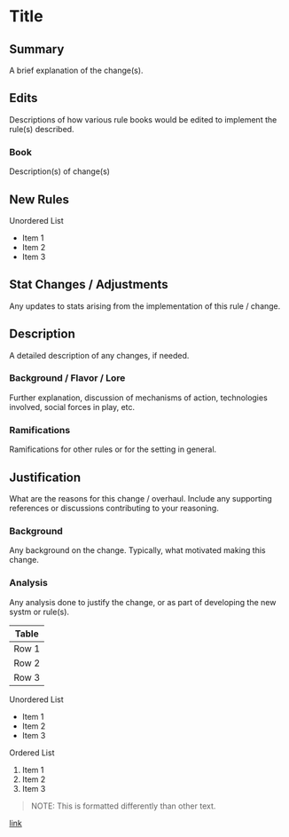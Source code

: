 # Title

## Summary

A brief explanation of the change(s).

## Edits

Descriptions of how various rule books would be edited to implement the rule(s) described.

### Book

Description(s) of change(s)

## New Rules

Unordered List

- Item 1
- Item 2
- Item 3

## Stat Changes / Adjustments

Any updates to stats arising from the implementation of this rule / change.

## Description

A detailed description of any changes, if needed.

### Background / Flavor / Lore

Further explanation, discussion of mechanisms of action, technologies involved, social forces in play, etc.

### Ramifications

Ramifications for other rules or for the setting in general.

## Justification

What are the reasons for this change / overhaul. Include any supporting references or discussions contributing to your reasoning.

### Background

Any background on the change. Typically, what motivated making this change.

### Analysis

Any analysis done to justify the change, or as part of developing the new systm or rule(s).

| Table           |
| --------        |
| Row 1           |
| Row 2           |
| Row 3           |

Unordered List

- Item 1
- Item 2
- Item 3

Ordered List

1. Item 1
2. Item 2
3. Item 3

> NOTE: This is formatted differently than other text.

[link](https://github.com/)
